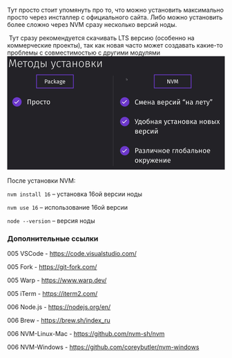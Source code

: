 
Тут просто стоит упомянуть про то, что можно установить максимально просто через инсталлер с официального сайта. Либо можно установить более сложно через NVM сразу несколько версий ноды.

 Тут сразу рекомендуется скачивать LTS версию (особенно на коммерческие проекты), так как новая часто может создавать какие-то проблемы с совместимостью с другими модулями
 
![](_png/d7832b7a092a23f5d79e2d887d89cbaa.png)

После установки NVM:

`nvm install 16` – установка 16ой версии ноды

`nvm use 16` – использование 16ой версии

`node --version` – версия ноды


### Дополнительные ссылки

005 VSCode - https://code.visualstudio.com/

005 Fork - https://git-fork.com/

005 Warp - https://www.warp.dev/

005 iTerm - https://iterm2.com/

006 Node.js - https://nodejs.org/en/

006 Brew - https://brew.sh/index_ru

006 NVM-Linux-Mac - https://github.com/nvm-sh/nvm

006 NVM-Windows - https://github.com/coreybutler/nvm-windows